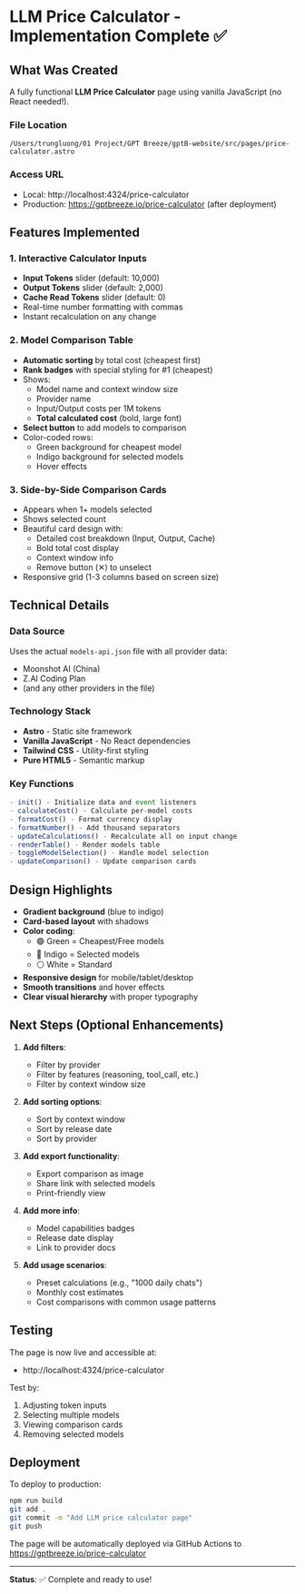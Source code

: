 # LLM Price Calculator - Implementation Complete ✅

## What Was Created

A fully functional **LLM Price Calculator** page using vanilla JavaScript (no React needed!).

### File Location
`/Users/trungluong/01 Project/GPT Breeze/gptB-website/src/pages/price-calculator.astro`

### Access URL
- Local: http://localhost:4324/price-calculator
- Production: https://gptbreeze.io/price-calculator (after deployment)

## Features Implemented

### 1. Interactive Calculator Inputs
- **Input Tokens** slider (default: 10,000)
- **Output Tokens** slider (default: 2,000)  
- **Cache Read Tokens** slider (default: 0)
- Real-time number formatting with commas
- Instant recalculation on any change

### 2. Model Comparison Table
- **Automatic sorting** by total cost (cheapest first)
- **Rank badges** with special styling for #1 (cheapest)
- Shows:
  - Model name and context window size
  - Provider name
  - Input/Output costs per 1M tokens
  - **Total calculated cost** (bold, large font)
- **Select button** to add models to comparison
- Color-coded rows:
  - Green background for cheapest model
  - Indigo background for selected models
  - Hover effects

### 3. Side-by-Side Comparison Cards
- Appears when 1+ models selected
- Shows selected count
- Beautiful card design with:
  - Detailed cost breakdown (Input, Output, Cache)
  - Bold total cost display
  - Context window info
  - Remove button (✕) to unselect
- Responsive grid (1-3 columns based on screen size)

## Technical Details

### Data Source
Uses the actual `models-api.json` file with all provider data:
- Moonshot AI (China)
- Z.AI Coding Plan
- (and any other providers in the file)

### Technology Stack
- **Astro** - Static site framework
- **Vanilla JavaScript** - No React dependencies
- **Tailwind CSS** - Utility-first styling
- **Pure HTML5** - Semantic markup

### Key Functions
```javascript
- init() - Initialize data and event listeners
- calculateCost() - Calculate per-model costs
- formatCost() - Format currency display
- formatNumber() - Add thousand separators
- updateCalculations() - Recalculate all on input change
- renderTable() - Render models table
- toggleModelSelection() - Handle model selection
- updateComparison() - Update comparison cards
```

## Design Highlights

- **Gradient background** (blue to indigo)
- **Card-based layout** with shadows
- **Color coding**:
  - 🟢 Green = Cheapest/Free models
  - 🔵 Indigo = Selected models
  - ⚪ White = Standard
- **Responsive design** for mobile/tablet/desktop
- **Smooth transitions** and hover effects
- **Clear visual hierarchy** with proper typography

## Next Steps (Optional Enhancements)

1. **Add filters**:
   - Filter by provider
   - Filter by features (reasoning, tool_call, etc.)
   - Filter by context window size

2. **Add sorting options**:
   - Sort by context window
   - Sort by release date
   - Sort by provider

3. **Add export functionality**:
   - Export comparison as image
   - Share link with selected models
   - Print-friendly view

4. **Add more info**:
   - Model capabilities badges
   - Release date display
   - Link to provider docs

5. **Add usage scenarios**:
   - Preset calculations (e.g., "1000 daily chats")
   - Monthly cost estimates
   - Cost comparisons with common usage patterns

## Testing

The page is now live and accessible at:
- http://localhost:4324/price-calculator

Test by:
1. Adjusting token inputs
2. Selecting multiple models
3. Viewing comparison cards
4. Removing selected models

## Deployment

To deploy to production:
```bash
npm run build
git add .
git commit -m "Add LLM price calculator page"
git push
```

The page will be automatically deployed via GitHub Actions to https://gptbreeze.io/price-calculator

---

**Status**: ✅ Complete and ready to use!
